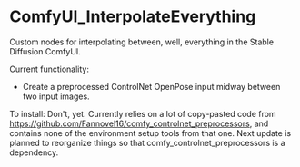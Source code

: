 # ComfyUI_InterpolateEverything
Custom nodes for interpolating between, well, everything in the Stable Diffusion ComfyUI.

Current functionality: 
* Create a preprocessed ControlNet OpenPose input midway between two input images.

To install:
Don't, yet. Currently relies on a lot of copy-pasted code from https://github.com/Fannovel16/comfy_controlnet_preprocessors, and contains none of the environment setup tools from that one. Next update is planned to reorganize things so that comfy_controlnet_preprocessors is a dependency.

